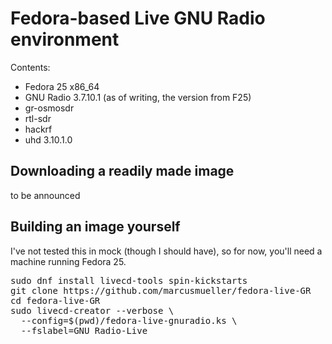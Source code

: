 # Fedora-based Live GNU Radio environment

Contents:

* Fedora 25 x86_64
* GNU Radio 3.7.10.1 (as of writing, the version from F25)
* gr-osmosdr
* rtl-sdr
* hackrf
* uhd 3.10.1.0

## Downloading a readily made image

to be announced

## Building an image yourself

I've not tested this in mock (though I should have), so for now, you'll need a machine running Fedora 25.

<pre>
sudo dnf install livecd-tools spin-kickstarts 
git clone https://github.com/marcusmueller/fedora-live-GR
cd fedora-live-GR
sudo livecd-creator --verbose \
  --config=$(pwd)/fedora-live-gnuradio.ks \
  --fslabel=GNU_Radio-Live
</pre>
